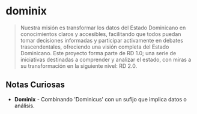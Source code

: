 # dominix

> Nuestra misión es transformar los datos del Estado Dominicano en conocimientos claros y accesibles, facilitando que todos puedan tomar decisiones informadas y participar activamente en debates trascendentales, ofreciendo una visión completa del Estado Dominicano.
> Este proyecto forma parte de RD 1.0; una serie de iniciativas destinadas a comprender y analizar el estado, con miras a su transformación en la siguiente nivel: RD 2.0.

## Notas Curiosas

- **Dominix** - Combinando 'Dominicus' con un sufijo que implica datos o análisis.
